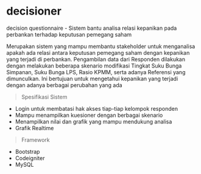 # decisioner
decision questionnaire - Sistem bantu analisa relasi kepanikan pada perbankan terhadap keputusan pemegang saham

Merupakan sistem yang mampu membantu stakeholder untuk menganalisa apakah ada relasi antara keputusan pemegang saham dengan kepanikan yang terjadi di perbankan. Pengambilan data dari Responden dilakukan dengan melakukan beberapa skenario modifikasi Tingkat Suku Bunga Simpanan, Suku Bunga LPS, Rasio KPMM, serta adanya Referensi yang dimunculkan. Ini bertujuan untuk mengetahui kepanikan yang terjadi dengan adanya berbagai perubahan yang ada

>Spesifikasi Sistem
* Login untuk membatasi hak akses tiap-tiap kelompok responden
* Mampu menampilkan kuesioner dengan berbagai skenario
* Menampilkan nilai dan grafik yang mampu mendukung analisa
* Grafik Realtime

>Framework
* Bootstrap
* Codeigniter
* MySQL
